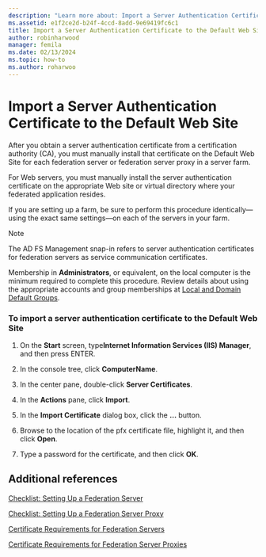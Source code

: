 ```yaml
---
description: "Learn more about: Import a Server Authentication Certificate to the Default Web Site"
ms.assetid: e1f2ce2d-b24f-4ccd-8add-9e69419fc6c1
title: Import a Server Authentication Certificate to the Default Web Site
author: robinharwood
manager: femila
ms.date: 02/13/2024
ms.topic: how-to
ms.author: roharwoo
---
```


# Import a Server Authentication Certificate to the Default Web Site

After you obtain a server authentication certificate from a certification authority \(CA\), you must manually install that certificate on the Default Web Site for each federation server or federation server proxy in a server farm.

For Web servers, you must manually install the server authentication certificate on the appropriate Web site or virtual directory where your federated application resides.

If you are setting up a farm, be sure to perform this procedure identically—using the exact same settings—on each of the servers in your farm.

> [!NOTE]
> The AD FS Management snap\-in refers to server authentication certificates for federation servers as service communication certificates.

Membership in **Administrators**, or equivalent, on the local computer is the minimum required to complete this procedure.  Review details about using the appropriate accounts and group memberships at [Local and Domain Default Groups](/previous-versions/orphan-topics/ws.10/dd728026(v=ws.10)).

### To import a server authentication certificate to the Default Web Site

1.  On the **Start** screen, type**Internet Information Services \(IIS\) Manager**, and then press ENTER.

2.  In the console tree, click **ComputerName**.

3.  In the center pane, double\-click **Server Certificates**.

4.  In the **Actions** pane, click **Import**.

5.  In the **Import Certificate** dialog box, click the **…** button.

6.  Browse to the location of the pfx certificate file, highlight it, and then click **Open**.

7.  Type a password for the certificate, and then click **OK**.

## Additional references
[Checklist: Setting Up a Federation Server](Checklist--Setting-Up-a-Federation-Server.md)

[Checklist: Setting Up a Federation Server Proxy](Checklist--Setting-Up-a-Federation-Server-Proxy.md)

[Certificate Requirements for Federation Servers](../design/certificate-requirements-for-federation-servers.md)

[Certificate Requirements for Federation Server Proxies](/previous-versions/windows/it-pro/windows-server-2012-R2-and-2012/dd807054(v=ws.11))
